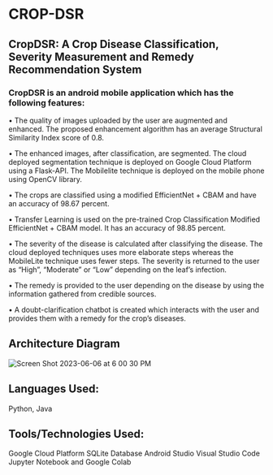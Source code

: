 # CROP-DSR

## CropDSR: A Crop Disease Classification, Severity Measurement and Remedy Recommendation System

### CropDSR is an android mobile application which has the following features:

• The quality of images uploaded by the user are augmented and enhanced. The proposed enhancement algorithm has an average Structural Similarity Index score of 0.8.

• The enhanced images, after classification, are segmented. The cloud deployed segmentation technique is deployed on Google Cloud Platform using a Flask-API. The Mobilelite technique is deployed on the mobile phone using OpenCV library.

• The crops are classified using a modified EfficientNet + CBAM and have an accuracy of 98.67 percent.

• Transfer Learning is used on the pre-trained Crop Classification Modified EfficientNet + CBAM model. It has an accuracy of 98.85 percent.

• The severity of the disease is calculated after classifying the disease. The cloud deployed techniques uses more elaborate steps whereas the MobileLite technique uses fewer steps. The severity is returned to the user as “High”, “Moderate” or “Low” depending on the leaf’s infection.


• The remedy is provided to the user depending on the disease by using the information gathered from credible sources.

• A doubt-clarification chatbot is created which interacts with the user and provides them with a remedy for the crop’s diseases.

## Architecture Diagram

![Screen Shot 2023-06-06 at 6 00 30 PM](https://github.com/HemalathaMadeswaran18/CROP-DSR/assets/68108417/0e897f90-c090-4341-aed2-a1e316ae5513)



## Languages Used:

Python, Java

## Tools/Technologies Used:

Google Cloud Platform
SQLite Database
Android Studio
Visual Studio Code
Jupyter Notebook and Google Colab

